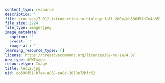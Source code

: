 ```yaml
---
content_type: resource
description: ''
file: /courses/7-012-introduction-to-biology-fall-2004/eb590d51b7e4a852ea8d3878e72bfc52_lec12.jpg
file_size: 2224
file_type: image/jpeg
image_metadata:
  caption: ''
  credit: ''
  image-alt: ''
learning_resource_types: []
license: https://creativecommons.org/licenses/by-nc-sa/4.0/
ocw_type: OCWImage
resourcetype: Image
title: lec12.jpg
uid: eb590d51-b7e4-a852-ea8d-3878e72bfc52
---
```

